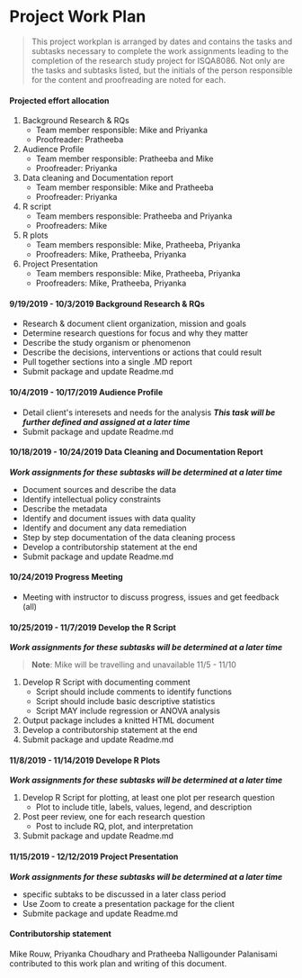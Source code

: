 # Project Work Plan

>This project workplan is arranged by dates and contains the tasks and subtasks necessary to complete the work assignments leading to the completion of the research study project for ISQA8086.  Not only are the tasks and subtasks listed, but the initials of the person responsible for the content and proofreading are noted for each.

#### Projected effort allocation 
1. Background Research  & RQs
   * Team member responsible: Mike and Priyanka  
   * Proofreader: Pratheeba
2. Audience Profile
   * Team member responsible: Pratheeba and Mike  
   * Proofreader: Priyanka
3. Data cleaning and Documentation report
   * Team member responsible: Mike and Pratheeba
   * Proofreader: Priyanka
4. R script
   * Team members responsible: Pratheeba and Priyanka
   * Proofreaders: Mike
5. R plots
   * Team members responsible: Mike, Pratheeba, Priyanka
   * Proofreaders: Mike, Pratheeba, Priyanka
6. Project Presentation
   * Team members responsible: Mike, Pratheeba, Priyanka
   * Proofreaders: Mike, Pratheeba, Priyanka
   
#### 9/19/2019 - 10/3/2019 Background Research  & RQs
* Research & document client organization, mission and goals 
* Determine research questions for focus and why they matter 
* Describe the study organism or phenomenon 
* Describe the decisions, interventions or actions that could result 
* Pull together sections into a single .MD report 
* Submit package and update Readme.md 

#### 10/4/2019 - 10/17/2019 Audience Profile
* Detail client's interesets and needs for the analysis
___This task will be further defined and assigned at a later time___
* Submit package and update Readme.md

#### 10/18/2019 - 10/24/2019 Data Cleaning and Documentation Report
___Work assignments for these subtasks will be determined at a later time___
* Document sources and describe the data
* Identify intellectual policy constraints
* Describe the metadata
* Identify and document issues with data quality
* Identify and document any data remediation
* Step by step documentation of the data cleaning process
* Develop a contributorship statement at the end
* Submit package and update Readme.md

#### 10/24/2019 Progress Meeting
* Meeting with instructor to discuss progress, issues and get feedback (all)

#### 10/25/2019 - 11/7/2019 Develop the R Script
___Work assignments for these subtasks will be determined at a later time___
> **Note**: Mike will be travelling and unavailable 11/5 - 11/10
1. Develop R Script with documenting comment
   * Script should include comments to identify functions
   * Script should include basic descriptive statistics
   * Script MAY include regression or ANOVA analysis
2. Output package includes a knitted HTML document
3. Develop a contributorship statement at the end
4. Submit package and update Readme.md

#### 11/8/2019 - 11/14/2019 Develope R Plots
___Work assignments for these subtasks will be determined at a later time___
1. Develop R Script for plotting, at least one plot per research question
   * Plot to include title, labels, values, legend, and description
2. Post peer review, one for each research question
   * Post to include RQ, plot, and interpretation
3. Submit package and update Readme.md

#### 11/15/2019 - 12/12/2019 Project Presentation
___Work assignments for these subtasks will be determined at a later time___
* specific subtaks to be discussed in a later class period
* Use Zoom to create a presentation package for the client
* Submite package and update Readme.md

#### Contributorship statement
Mike Rouw, Priyanka Choudhary and Pratheeba Nalligounder Palanisami contributed to this work plan and writing of this document.









